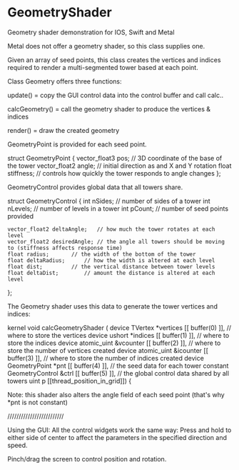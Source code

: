 # GeometryShader
Geometry shader demonstration for IOS, Swift and Metal

Metal does not offer a geometry shader, so this class supplies one.

Given an array of seed points, this class creates the vertices and indices required to render a
multi-segmented tower based at each point.

Class Geometry offers three functions:

update() = copy the GUI control data into the control buffer and call calc..

calcGeometry() = call the geometry shader to produce the vertices & indices

render() = draw the created geometry

GeometryPoint is provided for each seed point. 

struct GeometryPoint {
    vector_float3 pos;	 // 3D coordinate of the base of the tower
    vector_float2 angle; // initial direction as and X and Y rotation
    float stiffness;     // controls how quickly the tower responds to angle changes
};

GeometryControl provides global data that all towers share.

struct GeometryControl {
    int nSides;			// number of sides of a tower
    int nLevels;		// number of levels in a tower
    int pCount;			// number of seed points provided
    
    vector_float2 deltaAngle;	// how much the tower rotates at each level
    vector_float2 desiredAngle; // the angle all towers should be moving to (stiffness affects response time)
    float radius;		// the width of the bottom of the tower
    float deltaRadius;		// how the width is altered at each level
    float dist;			// the vertical distance between tower levels
    float deltaDist;		// amount the distance is altered at each level
};

The Geometry shader uses this data to generate the tower vertices and indices:

kernel void calcGeometryShader
(
 device TVertex *vertices       [[ buffer(0) ]], // where to store the vertices
 device ushort *indices         [[ buffer(1) ]], // where to store the indices
 device atomic_uint &vcounter   [[ buffer(2) ]], // where to store the number of vertices created
 device atomic_uint &icounter   [[ buffer(3) ]], // where to store the number of indices created
 device GeometryPoint *pnt      [[ buffer(4) ]], // the seed data for each tower
 constant GeometryControl &ctrl [[ buffer(5) ]], // the global control data shared by all towers
 uint p [[thread_position_in_grid]])
{

Note: this shader also alters the angle field of each seed point (that's why *pnt is not constant)
 
/////////////////////////

Using the GUI:
All the control widgets work the same way:
Press and hold to either side of center to affect the parameters in the specified direction and speed.

Pinch/drag the screen to control position and rotation.


